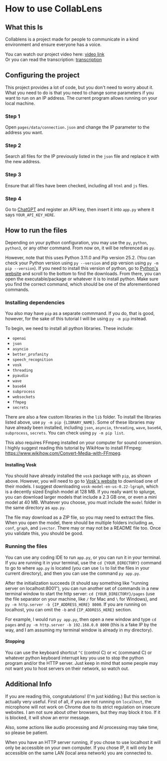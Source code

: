 # How to use CollabLens

## What this Is

Collablens is a project made for people to communicate in a kind environment and ensure everyone has a voice.

You can watch our project video here: [video link](https://drive.google.com/file/d/17aMr5uZ_blr3LTjrCcuqDmoWlwHvRZ58/view?usp=drive_link)\
Or you can read the transcription: [transcription](https://docs.google.com/document/d/16n6tC3MFPMs_r9h6Pslbm-PrAul3JJKANkW7L5c4mFc/edit?usp=drive_link)

## Configuring the project

This project provides a lot of code, but you don't need to worry about it. What you  need to do is that you need to change some parameters if you want to run on an IP address. The current program allows running on your local machine.

### Step 1

Open `pages/data/connection.json` and change the IP parameter to the address you want.

### Step 2

Search all files for the IP previously listed in the `json` file and replace it with the new address.

### Step 3

Ensure that all files have been checked, including all `html` and `js` files.

### Step 4

Go to [ChatGPT](chat.com) and register an API key, then insert it into `app.py` where it says `YOUR_API_KEY_HERE`.

## How to run the files

Depending on your python configuration, you may use the `py`, `python`, `python3`, or any other command. From now on, it will be referenced as `py`.

However, note that this uses Python 3.11.0 and Pip version 25.2. (You can check your Python version using `py --version` and pip version using `py -m pip --version`). If you need to install this version of python, go to [Python's website](https://www.python.org/downloads/release/python-3110/) and scroll to the bottom to find the downloads. From there, you can open the executable/package or whatever it is to install python. Make sure you find the correct command, which should be one of the aforementioned commands.

### Installing dependencies

You also may have `pip` as a separate commmand. If you do, that is good, however, for the sake of this tutorial I will be using `py -m pip` instead.

To begin, we need to install all python libraries. These include:

- `openai`
- `json`
- `asyncio`
- `better_profanity`
- `speech_recognition`
- `vosk`
- `threading`
- `pyaudio`
- `wave`
- `base64`
- `subprocess`
- `websockets`
- `ffmpeg`
- `secrets`

There are also a few custom libraries in the `lib` folder. To install the libraries listed above, use `py -m pip {LIBRARY_NAME}`. Some of these libraries may have already been installed, including `json`, `asyncio`, `threading`, `wave`, `base64`, `subprocess`, `secrets`. You can check using `py -m pip list`.

This also requires FFmpeg installed on your computer for sound conversion. I highly suggest reading this tutorial by WikiHow to install FFmpeg: <https://www.wikihow.com/Convert-Media-with-FFmpeg>.

#### Installing Vosk

You should have already installed the `vosk` package with `pip`, as shown above. However, you will need to go to [Vosk's website](https://alphacephei.com/vosk/models) to download one of their models. I suggest downloading `vosk-model-en-us-0.22-lgraph`, which is a decently sized English model at 128 MB. If you really want to splurge, you can download larger models that include a 2.3 GB one, or even a mini model at 40 MB. Whatever you choose, you must include the `model` folder in the same directory as `app.py`.

The file may download as a ZIP file, so you may need to extract the files. When you open the model, there should be multiple folders including `am`, `conf`, `graph`, and `ivector`. There may or may not be a README file too. Once you validate this, you should be good.

### Running the files

You can use any coding IDE to run `app.py`, or you can run it in your terminal. If you are running it in your terminal, use the `cd {YOUR_DIRECTORY}` command to go to where `app.py` is located (you can use `ls` to list the files in your current directory), and then you can use the command `py app.py`.

After the initialization succeeds (it should say something like "running server on localhost:8001"), you can run another set of commands in a new terminal window to start the http server: `cd {YOUR_DIRECTORY}/pages` (use the file separator on your machine, like `/` for Mac and `\` for Windows), and `py -m http.server -b {IP_ADDRESS_HERE} 8000`. If you are running on localhost, you can omit the `-b` and `{IP_ADDRESS_HERE}` section.

For example, I would run `py app.py`, then open a new window and type `cd pages` and `py -m http.server -b 192.168.0.0 8000` (this is a fake IP by the way, and I am assuming my terminal window is already in my directory).

#### Stopping

You can use the keyboard shortcut `^C` (control C) or `⌘C` (command C) or whatever python keyboard interrupt key you use to stop the python program and/or the HTTP server. Just keep in mind that some people may not want you to host servers on their network, so watch out.

## Additional Info

If you are reading this, congratulations! (I'm just kidding.) But this section is actually very useful. First of all, if you are not running on `localhost`, the microphone will not work on Chrome due to its strict regulation on insecure websites. I am not sure about other browsers, but they may block it too. If it is blocked, it will show an error message.

Also, some actions like audio processing and AI processing may take time, so please be patient.

When you have an HTTP server running, if you chose to use localhost it will only be accessible on your own computer. If you chose IP, it will only be accessible on the same LAN (local area network) you are connected to.
